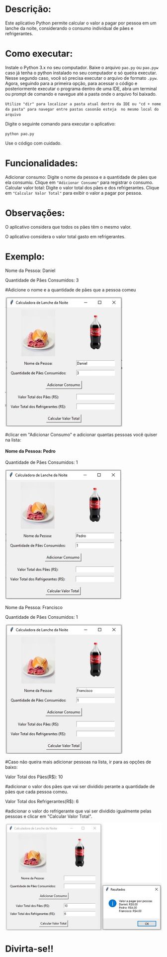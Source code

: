 # Descrição:

Este aplicativo Python permite calcular o valor a pagar por pessoa em um lanche da noite, considerando o consumo individual de pães e refrigerantes.

# Como executar:

Instale o Python 3.x no seu computador.
Baixe o arquivo `pao.py` ou `pao.pyw` caso já tenha o python instalado no seu computador e só queira executar.
Nesse segundo caso, você só precisa executar o arquivo de formato `.pyw`.
Agora, seguindo para a primeira opção, para acessar o código e posteriormente executar o programa dentro de uma IDE, 
abra um terminal ou prompt de comando e navegue até a pasta onde o arquivo foi baixado. 

`Utilize "dir" para localizar a pasta atual dentro da IDE ou "cd + nome da pasta" para navegar entre pastas casonão esteja  no mesmo local do arquivo`

Digite o seguinte comando para executar o aplicativo:

`python pao.py`

Use o código com cuidado.

# Funcionalidades:

Adicionar consumo: Digite o nome da pessoa e a quantidade de pães que ela consumiu. Clique em `"Adicionar Consumo"` para registrar o consumo.
Calcular valor total: Digite o valor total dos pães e dos refrigerantes. Clique em `"Calcular Valor Total"` para exibir o valor a pagar por pessoa.

# Observações:

O aplicativo considera que todos os pães têm o mesmo valor.

O aplicativo considera o valor total gasto em refrigerantes.

# Exemplo:

<p>Nome da Pessoa: Daniel</p>
<p>Quantidade de Pães Consumidos: 3</p>
<p>#Adicione o nome e a quantidade de pães que a pessoa comeu</p>

<img src="img/Ex.Daniel.jpg">

#clicar em "Adicionar Consumo" e adicionar quantas pessoas você quiser na lista:

<p><h4>Nome da Pessoa: Pedro</h4></p>
<p>Quantidade de Pães Consumidos: 1</p>

<img src="img/Ex.Pedro.jpg">

<p>Nome da Pessoa: Francisco</p>
<p>Quantidade de Pães Consumidos: 1</p>

<img src="img/Ex.Francisco.jpg">

#Caso não queira mais adicionar pessoas na lista, ir para as opções de baixo:

<p>Valor Total dos Pães(R$): 10</p>
<p>#adicionar o valor dos pães que vai ser dividido perante a quantidade de pães que cada pessoa comeu.</p>

<p>Valor Total dos Refrigerantes(R$): 6</p>
<p>#adicionar o valor do refrigerante que vai ser dividido igualmente pelas pessoas e clicar em "Calcular Valor Total".</p>

<img src="img/Ex.CalculoValor.jpg">

# Divirta-se!!
